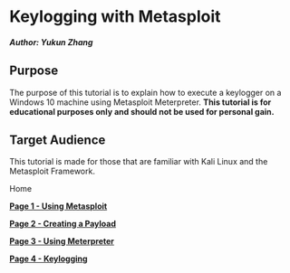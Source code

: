 # Keylogging with Metasploit
##### Author: Yukun Zhang
## Purpose
The purpose of this tutorial is to explain how to execute a keylogger on a Windows 10 machine using Metasploit Meterpreter.
**This tutorial is for educational purposes only and should not be used for personal gain.**
## Target Audience
This tutorial is made for those that are familiar with Kali Linux and the Metasploit Framework.

Home

**[Page 1 - Using Metasploit][Metasploit]**

**[Page 2 - Creating a Payload][Create]**

**[Page 3 - Using Meterpreter][Meterpreter]**

**[Page 4 - Keylogging][Keylog]**

[H]: https://github.com/yukun2h4ng/1600final/blob/main/README.md
[Metasploit]: https://github.com/yukun2h4ng/1600final/blob/main/tutorial.md
[Create]: https://github.com/yukun2h4ng/1600final/blob/main/createpayload.md
[Meterpreter]: https://github.com/yukun2h4ng/1600final/blob/main/meterpreter.md
[Keylog]: https://github.com/yukun2h4ng/1600final/blob/main/keylogging.md
